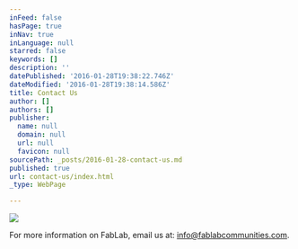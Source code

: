 ```yaml
---
inFeed: false
hasPage: true
inNav: true
inLanguage: null
starred: false
keywords: []
description: ''
datePublished: '2016-01-28T19:38:22.746Z'
dateModified: '2016-01-28T19:38:14.586Z'
title: Contact Us
author: []
authors: []
publisher:
  name: null
  domain: null
  url: null
  favicon: null
sourcePath: _posts/2016-01-28-contact-us.md
published: true
url: contact-us/index.html
_type: WebPage

---
```

![](https://the-grid-user-content.s3-us-west-2.amazonaws.com/75a206ce-0204-466c-b30b-f2f5e868a28b.jpg)

For more information on FabLab, email us at: info@fablabcommunities.com.